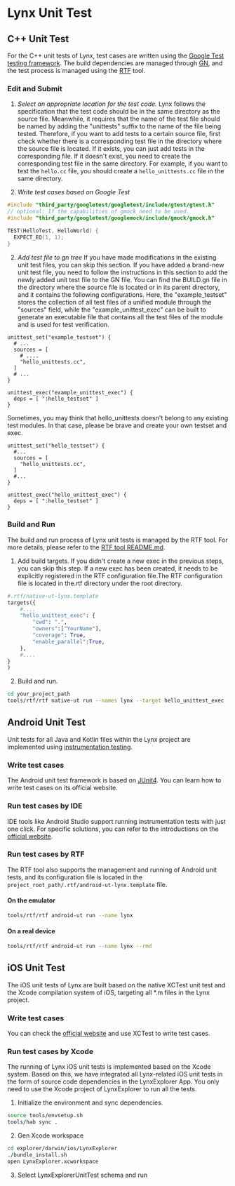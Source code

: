 # Lynx Unit Test

## C++ Unit Test
For the C++ unit tests of Lynx, test cases are written using the [Google Test testing framework](https://github.com/google/googletest). The build dependencies are managed through [GN](https://gn.googlesource.com/gn/+/main/docs/reference.md), and the test process is managed using the [RTF](../tools/rtf/README.md) tool.

### Edit and Submit
1. *Select an appropriate location for the test code.*
Lynx follows the specification that the test code should be in the same directory as the source file. Meanwhile, it requires that the name of the test file should be named by adding the "unittests" suffix to the name of the file being tested. 
Therefore, if you want to add tests to a certain source file, first check whether there is a corresponding test file in the directory where the source file is located. If it exists, you can just add tests in the corresponding file. If it doesn't exist, you need to create the corresponding test file in the same directory. 
For example, if you want to test the `hello.cc` file, you should create a `hello_unittests.cc` file in the same directory.

2. *Write test cases based on Google Test*

```c++
#include "third_party/googletest/googletest/include/gtest/gtest.h"
// optional: If the capabilities of gmock need to be used.
#include "third_party/googletest/googlemock/include/gmock/gmock.h" 

TEST(HelloTest, HelloWorld) {
  EXPECT_EQ(1, 1);
}
```

2. *Add test file to gn tree*
If you have made modifications in the existing unit test files, you can skip this section.
If you have added a brand-new unit test file, you need to follow the instructions in this section to add the newly added unit test file to the GN file.
You can find the BUILD.gn file in the directory where the source file is located or in its parent directory, and it contains the following configurations.
Here, the "example_testset" stores the collection of all test files of a unified module through the "sources" field, while the "example_unittest_exec" can be built to generate an executable file that contains all the test files of the module and is used for test verification. 
```bazel
unittest_set("example_testset") {
  # ...
  sources = [
    # ....
    "hello_unittests.cc",
  ]
  # ...
}

unittest_exec("example_unittest_exec") {
  deps = [ ":hello_testset" ]
}
```
Sometimes, you may think that hello_unittests doesn't belong to any existing test modules. In that case, please be brave and create your own testset and exec.

```bazel
unittest_set("hello_testset") {
  #...
  sources = [
    "hello_unittests.cc",
  ]
  #...
}

unittest_exec("hello_unittest_exec") {
  deps = [ ":hello_testset" ]
}
```

### Build and Run
The build and run process of Lynx unit tests is managed by the RTF tool. For more details, please refer to the [RTF tool README.md](../tools/rtf/README.md).
1. Add build targets.
If you didn't create a new exec in the previous steps, you can skip this step.
If a new exec has been created, it needs to be explicitly registered in the RTF configuration file.The RTF configuration file is located in the.rtf directory under the root directory.
```python
#.rtf/native-ut-lynx.template
targets({
    #....
    "hello_unittest_exec": {
        "cwd": ".",
        "owners":["YourName"],
        "coverage": True,
        "enable_parallel":True,
    },
    #....
}
)
```
2. Build and run.
```bash
cd your_project_path
tools/rtf/rtf native-ut run --names lynx --target hello_unittest_exec
```

## Android Unit Test
Unit tests for all Java and Kotlin files within the Lynx project are implemented using [instrumentation testing](https://developer.android.com/training/testing/instrumented-tests).

### Write test cases
The Android unit test framework is based on [JUnit4](https://github.com/junit-team/junit4/wiki/Getting-started). You can learn how to write test cases on its official website.


### Run test cases by IDE
IDE tools like Android Studio support running instrumentation tests with just one click. For specific solutions, you can refer to the introductions on the [official website](https://developer.android.com/studio/test/test-in-android-studio). 

### Run test cases by RTF
The RTF tool also supports the management and running of Android unit tests, and its configuration file is located in the `project_root_path/.rtf/android-ut-lynx.template` file.

#### On the emulator
```bash
tools/rtf/rtf android-ut run --name lynx
```
#### On a real device
```bash
tools/rtf/rtf android-ut run --name lynx --rmd
```

## iOS Unit Test
The iOS unit tests of Lynx are built based on the native XCTest unit test and the Xcode compilation system of iOS, targeting all *.m files in the Lynx project. 

### Write test cases
You can check the [official website](https://developer.apple.com/documentation/xctest) and use XCTest to write test cases.

### Run test cases by Xcode
The running of Lynx iOS unit tests is implemented based on the Xcode system. Based on this, we have integrated all Lynx-related iOS unit tests in the form of source code dependencies in the LynxExplorer App. You only need to use the Xcode project of LynxExplorer to run all the tests. 

1. Initialize the environment and sync dependencies.
```bash
source tools/envsetup.sh
tools/hab sync .
```

2. Gen Xcode workspace
```bash
cd explorer/darwin/ios/LynxExplorer
./bundle_install.sh
open LynxExplorer.xcworkspace
```

3. Select LynxExplorerUnitTest schema and run
